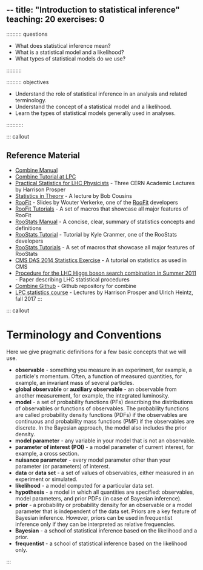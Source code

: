 --
title: "Introduction to statistical inference"
teaching: 20
exercises: 0
---

:::::::::: questions

- What does statistical inference mean?
- What is a statistical model and a likelihood?
- What types of statistical models do we use?

::::::::::

:::::::::: objectives

- Understand the role of statistical inference in an analysis and related terminology.
- Understand the concept of a statistical model and a likelihood.
- Learn the types of statistical models generally used in analyses.

:::::::::::

::: callout

## Reference Material
- [Combine Manual](https://github.com/cms-analysis/HiggsAnalysis-CombinedLimit/wiki)
- [Combine Tutorial at LPC](https://indico.cern.ch/event/747340/timetable/)
- [Practical Statistics for LHC Physicists](https://indico.cern.ch/event/358542/) - Three CERN Academic Lectures by Harrison Prosper
- [Statistics in Theory](http://indico.cern.ch/getFile.py/access?contribId=41&sessionId=1&resId=0&materialId=slides&confId=112319) - A lecture by Bob Cousins
- [RooFit](http://indico.in2p3.fr/materialDisplay.py?contribId=15&materialId=slides&confId=750) - Slides by Wouter Verkerke, one of the [RooFit](https://twiki.cern.ch/twiki/bin/view/CMS/RooFit) developers
- [RooFit Tutorials](http://root.cern.ch/root/html/tutorials/roofit/index.html) - A set of macros that showcase all major features of RooFit
- [RooStats Manual](https://twiki.cern.ch/twiki/pub/RooStats/WebHome/RooStats_UsersGuide.pdf) - A concise, clear, summary of statistics concepts and definitions
- [RooStats Tutorial](http://indico.cern.ch/getFile.py/access?contribId=0&sessionId=1&resId=0&materialId=slides&confId=118720) - Tutorial by Kyle Cranmer, one of the RooStats developers
- [RooStats Tutorials](http://root.cern.ch/root/html/tutorials/roostats/index.html) - A set of macros that showcase all major features of RooStats
- [CMS DAS 2014 Statistics Exercise](https://twiki.cern.ch/twiki/bin/viewauth/CMS/SWGuideCMSDataAnalysisSchoolStatistics2014) - A tutorial on statistics as used in CMS
- [Procedure for the LHC Higgs boson search combination in Summer 2011](https://cds.cern.ch/record/1379837) - Paper describing LHC statistical procedures
- [Combine Github](https://github.com/cms-analysis/HiggsAnalysis-CombinedLimit) - Github repository for combine
- [LPC statistics course](https://indico.cern.ch/event/653271/) - Lectures by Harrison Prosper and Ulrich Heintz, fall 2017
:::

::: callout
# Terminology and Conventions
Here we give pragmatic definitions for a few basic concepts that we will use.

- **observable** - something you measure in an experiment, for example, a particle's momentum. Often, a function of measured quantities, for example, an invariant mass of several particles.
- **global observable** or **auxiliary observable** - an observable from another measurement, for example, the integrated luminosity.
- **model** - a set of probability functions (PFs) describing the distributions of observables or functions of observables. The probability functions are called probability density functions (PDFs) if the observables are continuous and probability mass functions (PMF) if the observables are discrete. In the Bayesian approach, the model also includes the prior density.
- **model parameter** - any variable in your model that is not an observable.
- **parameter of interest (POI)** - a model parameter of current interest, for example, a cross section.
- **nuisance parameter** - every model parameter other than your parameter (or parameters) of interest.
- **data** or **data set** - a set of values of observables, either measured in an experiment or simulated.
- **likelihood** - a model computed for a particular data set.
- **hypothesis** - a model in which all quantities are specified: observables, model parameters, and prior PDFs (in case of Bayesian inference).
- **prior** - a probability or probability density for an observable or a model parameter that is independent of the data set. Priors are a key feature of Bayesian inference. However, priors can be used in frequentist inference only if they can be interpreted as relative frequencies.
- **Bayesian** - a school of statistical inference based on the likelihood and a prior.
- **frequentist** - a school of statistical inference based on the likelihood only.

:::








